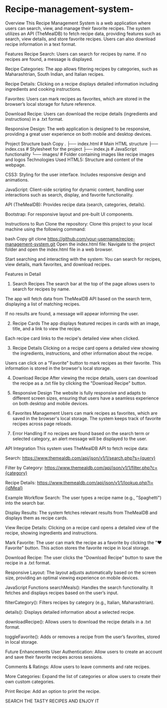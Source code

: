 # Recipe-management-system-
Overview
This Recipe Management System is a web application where users can search, view, and manage their favorite recipes. The system utilizes an API (TheMealDB) to fetch recipe data, providing features such as search, view details, and store favorite recipes. Users can also download recipe information in a text format.

Features
Recipe Search: Users can search for recipes by name. If no recipes are found, a message is displayed.

Recipe Categories: The app allows filtering recipes by categories, such as Maharashtrian, South Indian, and Italian recipes.

Recipe Details: Clicking on a recipe displays detailed information including ingredients and cooking instructions.

Favorites: Users can mark recipes as favorites, which are stored in the browser’s local storage for future reference.

Download Recipe: Users can download the recipe details (ingredients and instructions) in a .txt format.

Responsive Design: The web application is designed to be responsive, providing a great user experience on both mobile and desktop devices.

Project Structure
bash
Copy
.
├── index.html          # Main HTML structure
├── index.css           # Stylesheet for the project
├── index.js            # JavaScript functionality
└── images/             # Folder containing images like recipe images and logos
Technologies Used
HTML5: Structure and content of the webpage.

CSS3: Styling for the user interface. Includes responsive design and animations.

JavaScript: Client-side scripting for dynamic content, handling user interactions such as search, display, and favorite functionality.

API (TheMealDB): Provides recipe data (search, categories, details).

Bootstrap: For responsive layout and pre-built UI components.

Instructions to Run
Clone the repository:
Clone this project to your local machine using the following command:

bash
Copy
git clone https://github.com/your-username/recipe-management-system.git
Open the index.html file:
Navigate to the project folder and open the index.html file in a web browser.

Start searching and interacting with the system:
You can search for recipes, view details, mark favorites, and download recipes.

Features in Detail
1. Search Recipes
The search bar at the top of the page allows users to search for recipes by name.

The app will fetch data from TheMealDB API based on the search term, displaying a list of matching recipes.

If no results are found, a message will appear informing the user.

2. Recipe Cards
The app displays featured recipes in cards with an image, title, and a link to view the recipe.

Each recipe card links to the recipe's detailed view when clicked.

3. Recipe Details
Clicking on a recipe card opens a detailed view showing the ingredients, instructions, and other information about the recipe.

Users can click on a "Favorite" button to mark recipes as their favorite. This information is stored in the browser's local storage.

4. Download Recipe
After viewing the recipe details, users can download the recipe as a .txt file by clicking the "Download Recipe" button.

5. Responsive Design
The website is fully responsive and adapts to different screen sizes, ensuring that users have a seamless experience on both desktop and mobile devices.

6. Favorites Management
Users can mark recipes as favorites, which are saved in the browser's local storage. The system keeps track of favorite recipes across page reloads.

7. Error Handling
If no recipes are found based on the search term or selected category, an alert message will be displayed to the user.

API Integration
This system uses TheMealDB API to fetch recipe data:

Search: https://www.themealdb.com/api/json/v1/1/search.php?s={query}

Filter by Category: https://www.themealdb.com/api/json/v1/1/filter.php?c={category}

Recipe Details: https://www.themealdb.com/api/json/v1/1/lookup.php?i={idMeal}

Example Workflow
Search: The user types a recipe name (e.g., "Spaghetti") into the search bar.

Display Results: The system fetches relevant results from TheMealDB and displays them as recipe cards.

View Recipe Details: Clicking on a recipe card opens a detailed view of the recipe, showing ingredients and instructions.

Mark Favorite: The user can mark the recipe as a favorite by clicking the "❤️ Favorite" button. This action stores the favorite recipe in local storage.

Download Recipe: The user clicks the "Download Recipe" button to save the recipe in a .txt format.

Responsive Layout: The layout adjusts automatically based on the screen size, providing an optimal viewing experience on mobile devices.

JavaScript Functions
searchMeals(): Handles the search functionality. It fetches and displays recipes based on the user’s input.

filterCategory(): Filters recipes by category (e.g., Italian, Maharashtrian).

details(): Displays detailed information about a selected recipe.

downloadRecipe(): Allows users to download the recipe details in a .txt format.

toggleFavorite(): Adds or removes a recipe from the user’s favorites, stored in local storage.

Future Enhancements
User Authentication: Allow users to create an account and save their favorite recipes across sessions.

Comments & Ratings: Allow users to leave comments and rate recipes.

More Categories: Expand the list of categories or allow users to create their own custom categories.

Print Recipe: Add an option to print the recipe.

SEARCH THE TASTY RECIPES AND ENJOY IT 
